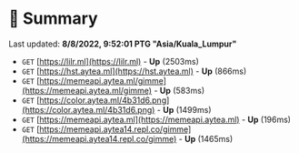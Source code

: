 # 📖 Summary
Last updated: **8/8/2022, 9:52:01 PTG "Asia/Kuala_Lumpur"**

- `GET` [https://lilr.ml](https://lilr.ml) - **Up** (2503ms)
- `GET` [https://hst.aytea.ml](https://hst.aytea.ml) - **Up** (866ms)
- `GET` [https://memeapi.aytea.ml/gimme](https://memeapi.aytea.ml/gimme) - **Up** (583ms)
- `GET` [https://color.aytea.ml/4b31d6.png](https://color.aytea.ml/4b31d6.png) - **Up** (1499ms)
- `GET` [https://memeapi.aytea.ml](https://memeapi.aytea.ml) - **Up** (196ms)
- `GET` [https://memeapi.aytea14.repl.co/gimme](https://memeapi.aytea14.repl.co/gimme) - **Up** (1465ms)
